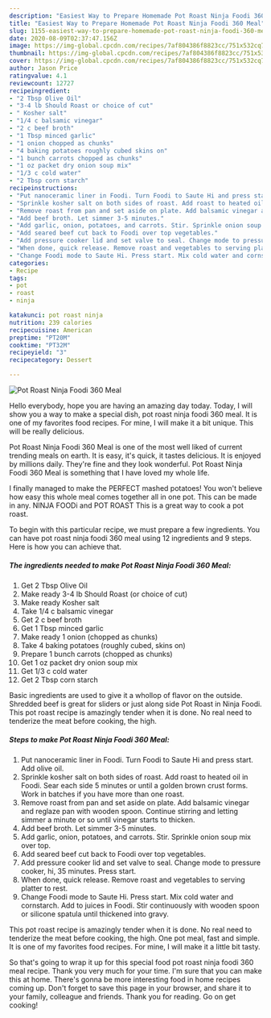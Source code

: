 ```yaml
---
description: "Easiest Way to Prepare Homemade Pot Roast Ninja Foodi 360 Meal"
title: "Easiest Way to Prepare Homemade Pot Roast Ninja Foodi 360 Meal"
slug: 1155-easiest-way-to-prepare-homemade-pot-roast-ninja-foodi-360-meal
date: 2020-08-09T02:37:47.156Z
image: https://img-global.cpcdn.com/recipes/7af804386f8823cc/751x532cq70/pot-roast-ninja-foodi-360-meal-recipe-main-photo.jpg
thumbnail: https://img-global.cpcdn.com/recipes/7af804386f8823cc/751x532cq70/pot-roast-ninja-foodi-360-meal-recipe-main-photo.jpg
cover: https://img-global.cpcdn.com/recipes/7af804386f8823cc/751x532cq70/pot-roast-ninja-foodi-360-meal-recipe-main-photo.jpg
author: Jason Price
ratingvalue: 4.1
reviewcount: 12727
recipeingredient:
- "2 Tbsp Olive Oil"
- "3-4 lb Should Roast or choice of cut"
- " Kosher salt"
- "1/4 c balsamic vinegar"
- "2 c beef broth"
- "1 Tbsp minced garlic"
- "1 onion chopped as chunks"
- "4 baking potatoes roughly cubed skins on"
- "1 bunch carrots chopped as chunks"
- "1 oz packet dry onion soup mix"
- "1/3 c cold water"
- "2 Tbsp corn starch"
recipeinstructions:
- "Put nanoceramic liner in Foodi. Turn Foodi to Saute Hi and press start. Add olive oil."
- "Sprinkle kosher salt on both sides of roast. Add roast to heated oil in Foodi. Sear each side 5 minutes or until a golden brown crust forms. Work in batches if you have more than one roast."
- "Remove roast from pan and set aside on plate. Add balsamic vinegar and reglaze pan with wooden spoon. Continue stirring and letting simmer a minute or so until vinegar starts to thicken."
- "Add beef broth. Let simmer 3-5 minutes."
- "Add garlic, onion, potatoes, and carrots. Stir. Sprinkle onion soup mix over top."
- "Add seared beef cut back to Foodi over top vegetables."
- "Add pressure cooker lid and set valve to seal. Change mode to pressure cooker, hi, 35 minutes. Press start."
- "When done, quick release. Remove roast and vegetables to serving platter to rest."
- "Change Foodi mode to Saute Hi. Press start. Mix cold water and cornstarch. Add to juices in Foodi. Stir continuously with wooden spoon or silicone spatula until thickened into gravy."
categories:
- Recipe
tags:
- pot
- roast
- ninja

katakunci: pot roast ninja 
nutrition: 239 calories
recipecuisine: American
preptime: "PT20M"
cooktime: "PT32M"
recipeyield: "3"
recipecategory: Dessert

---
```



![Pot Roast Ninja Foodi 360 Meal](https://img-global.cpcdn.com/recipes/7af804386f8823cc/751x532cq70/pot-roast-ninja-foodi-360-meal-recipe-main-photo.jpg)

Hello everybody, hope you are having an amazing day today. Today, I will show you a way to make a special dish, pot roast ninja foodi 360 meal. It is one of my favorites food recipes. For mine, I will make it a bit unique. This will be really delicious.

Pot Roast Ninja Foodi 360 Meal is one of the most well liked of current trending meals on earth. It is easy, it's quick, it tastes delicious. It is enjoyed by millions daily. They're fine and they look wonderful. Pot Roast Ninja Foodi 360 Meal is something that I have loved my whole life.

I finally managed to make the PERFECT mashed potatoes! You won&#39;t believe how easy this whole meal comes together all in one pot. This can be made in any. NINJA FOODi and POT ROAST This is a great way to cook a pot roast.


To begin with this particular recipe, we must prepare a few ingredients. You can have pot roast ninja foodi 360 meal using 12 ingredients and 9 steps. Here is how you can achieve that.

<!--inarticleads1-->

##### The ingredients needed to make Pot Roast Ninja Foodi 360 Meal:

1. Get 2 Tbsp Olive Oil
1. Make ready 3-4 lb Should Roast (or choice of cut)
1. Make ready  Kosher salt
1. Take 1/4 c balsamic vinegar
1. Get 2 c beef broth
1. Get 1 Tbsp minced garlic
1. Make ready 1 onion (chopped as chunks)
1. Take 4 baking potatoes (roughly cubed, skins on)
1. Prepare 1 bunch carrots (chopped as chunks)
1. Get 1 oz packet dry onion soup mix
1. Get 1/3 c cold water
1. Get 2 Tbsp corn starch


Basic ingredients are used to give it a whollop of flavor on the outside. Shredded beef is great for sliders or just along side Pot Roast in Ninja Foodi. This pot roast recipe is amazingly tender when it is done. No real need to tenderize the meat before cooking, the high. 

<!--inarticleads2-->

##### Steps to make Pot Roast Ninja Foodi 360 Meal:

1. Put nanoceramic liner in Foodi. Turn Foodi to Saute Hi and press start. Add olive oil.
1. Sprinkle kosher salt on both sides of roast. Add roast to heated oil in Foodi. Sear each side 5 minutes or until a golden brown crust forms. Work in batches if you have more than one roast.
1. Remove roast from pan and set aside on plate. Add balsamic vinegar and reglaze pan with wooden spoon. Continue stirring and letting simmer a minute or so until vinegar starts to thicken.
1. Add beef broth. Let simmer 3-5 minutes.
1. Add garlic, onion, potatoes, and carrots. Stir. Sprinkle onion soup mix over top.
1. Add seared beef cut back to Foodi over top vegetables.
1. Add pressure cooker lid and set valve to seal. Change mode to pressure cooker, hi, 35 minutes. Press start.
1. When done, quick release. Remove roast and vegetables to serving platter to rest.
1. Change Foodi mode to Saute Hi. Press start. Mix cold water and cornstarch. Add to juices in Foodi. Stir continuously with wooden spoon or silicone spatula until thickened into gravy.


This pot roast recipe is amazingly tender when it is done. No real need to tenderize the meat before cooking, the high. One pot meal, fast and simple. It is one of my favorites food recipes. For mine, I will make it a little bit tasty. 

So that's going to wrap it up for this special food pot roast ninja foodi 360 meal recipe. Thank you very much for your time. I'm sure that you can make this at home. There's gonna be more interesting food in home recipes coming up. Don't forget to save this page in your browser, and share it to your family, colleague and friends. Thank you for reading. Go on get cooking!
